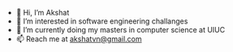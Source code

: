 - 👋 Hi, I’m Akshat
- 👀 I’m interested in software engineering challanges 
- 🌱 I’m currently doing my masters in computer science at UIUC<!-- - 💞️ I’m looking to collaborate on ... -->
- 📫 Reach me at akshatvn@gmail.com

<!---
akshatvn/akshatvn is a ✨ special ✨ repository because its `README.md` (this file) appears on your GitHub profile.
You can click the Preview link to take a look at your changes.
--->
